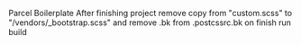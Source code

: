 Parcel Boilerplate
After finishing project remove copy from "custom.scss" to "/vendors/_bootstrap.scss" and remove .bk from .postcssrc.bk on finish run build
